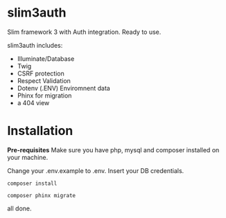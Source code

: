 # slim3auth
Slim framework 3 with Auth integration. Ready to use.

slim3auth includes:

- Illuminate/Database
- Twig
- CSRF protection
- Respect Validation
- Dotenv (.ENV) Enviromnent data
- Phinx for migration
- a 404 view


# Installation
**Pre-requisites** Make sure you have php, mysql and composer installed on your machine.

Change your .env.example to .env. Insert your DB credentials.

```
composer install
```

```
composer phinx migrate
```

all done.
